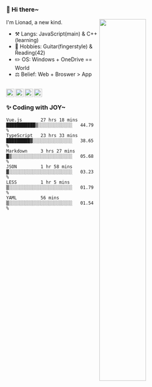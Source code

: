 ### 👋 Hi there~

[<img align="right" width="50%" src="https://github-readme-stats.vercel.app/api?username=Lionad-Morotar&show_icons=true">](https://metrics.lecoq.io/Lionad-Morotar?template=classic)

I'm Lionad, a new kind.

- ⚒️ Langs: JavaScript(main) & C++(learning)
- 🎨 Hobbies: Guitar(fingerstyle) & Reading(42)
- ✏️ OS: Windows + OneDrive == World
- ⚖️ Belief: Web + Broswer > App

<br />

<a href="https://www.lionad.art">
  <img align="left" alt="lionad-art" width="22px" src="https://cdn.jsdelivr.net/npm/simple-icons@3.1.0/icons/wordpress.svg" />
</a>
<a href="#1806234223">
  <img align="left" alt="1806234223" width="22px" src="https://cdn.jsdelivr.net/npm/simple-icons@3.1.0/icons/tencentqq.svg" />
</a>
<a href="https://www.zhihu.com/people/Lionad">
  <img align="left" alt="132yse" width="22px" src="https://cdn.jsdelivr.net/npm/simple-icons@3.1.0/icons/zhihu.svg" />
</a>
<a href="https://github.com/Lionad-Morotar">
  <img align="left" alt="yisar" width="22px" src="https://cdn.jsdelivr.net/npm/simple-icons@3.1.0/icons/github.svg" />
</a>

<br />

### ✨ Coding with JOY~

<!--START_SECTION:waka-->

```text
Vue.js       27 hrs 18 mins  ███████████▒░░░░░░░░░░░░░   44.79 %
TypeScript   23 hrs 33 mins  █████████▓░░░░░░░░░░░░░░░   38.65 %
Markdown     3 hrs 27 mins   █▒░░░░░░░░░░░░░░░░░░░░░░░   05.68 %
JSON         1 hr 58 mins    ▓░░░░░░░░░░░░░░░░░░░░░░░░   03.23 %
LESS         1 hr 5 mins     ▒░░░░░░░░░░░░░░░░░░░░░░░░   01.79 %
YAML         56 mins         ▒░░░░░░░░░░░░░░░░░░░░░░░░   01.54 %
```

<!--END_SECTION:waka-->

